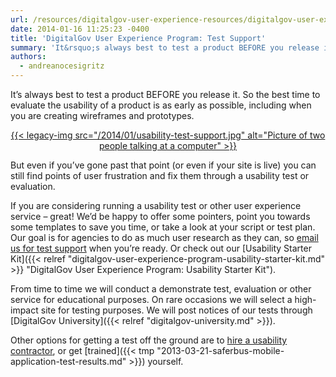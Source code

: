 ```yaml
---
url: /resources/digitalgov-user-experience-resources/digitalgov-user-experience-program-test-support/
date: 2014-01-16 11:25:23 -0400
title: 'DigitalGov User Experience Program: Test Support'
summary: 'It&rsquo;s always best to test a product BEFORE you release it. So the best time to evaluate the usability of a product is as early as possible, including when you are creating wireframes and prototypes. But even if you&rsquo;ve gone past that point'
authors:
  - andreanocesigritz
---
```


It’s always best to test a product BEFORE you release it. So the best time to evaluate the usability of a product is as early as possible, including when you are creating wireframes and prototypes.

<p style="text-align: center">
  <a href="https://s3.amazonaws.com/digitalgov/legacy-img/2014/01/usability-test-support.jpg">{{< legacy-img src="/2014/01/usability-test-support.jpg" alt="Picture of two people talking at a computer" >}}</a>
</p>

But even if you’ve gone past that point (or even if your site is live) you can still find points of user frustration and fix them through a usability test or evaluation.

If you are considering running a usability test or other user experience service &#8211; great! We&#8217;d be happy to offer some pointers, point you towards some templates to save you time, or take a look at your script or test plan. Our goal is for agencies to do as much user research as they can, so [email us for test support](mailto:govux@gsa.gov) when you&#8217;re ready. Or check out our [Usability Starter Kit]({{< relref "digitalgov-user-experience-program-usability-starter-kit.md" >}} "DigitalGov User Experience Program: Usability Starter Kit").

From time to time we will conduct a demonstrate test, evaluation or other service for educational purposes. On rare occasions we will select a high-impact site for testing purposes.  We will post notices of our tests through [DigitalGov University]({{< relref "digitalgov-university.md" >}}).

Other options for getting a test off the ground are to [hire a usability contractor](https://www.gsaadvantage.gov/advantage/s/search.do?q=0:2%22usability+testing%22&q=0:1%22usability+testing%22&db=1), or get [trained]({{< tmp "2013-03-21-saferbus-mobile-application-test-results.md" >}}) yourself.